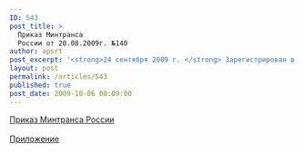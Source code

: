 ```yaml
---
ID: 543
post_title: >
  Приказ Минтранса
  России от 20.08.2009г. №140
author: apsrt
post_excerpt: '<strong>24 сентября 2009 г. </strong> Зарегистрирован в Минюсте России (регистрационный № 14863) Приказ Министерства транспорта РФ от 20 августа 2009 г. № 140 &quot;Об утверждении Общих правил плавания и стоянки судов в морских портах Российской Федерации и на подходах к ним&quot;'
layout: post
permalink: /articles/543
published: true
post_date: 2009-10-06 00:09:00
---
```

<a href="http://www.apsrt.ru/docs/Pr_MT_140_20082009.doc"><span style="text-decoration:underline;"> Приказ Минтранса России</span></a><br />
<br />
<a href="http://www.apsrt.ru/docs/Pr_MT_140_20082009_Pril.doc"><span style="text-decoration:underline;"> Приложение </span></a>
